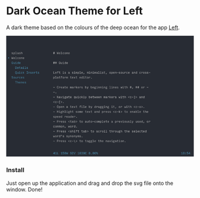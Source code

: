 
# Dark Ocean Theme for Left

A dark theme based on the colours of the deep ocean for the app [Left](https://github.com/hundredrabbits/Left).

![Screenshot of the Dark Ocean theme](screenshot.png)

### Install

Just open up the application and drag and drop the svg file onto the window. Done!